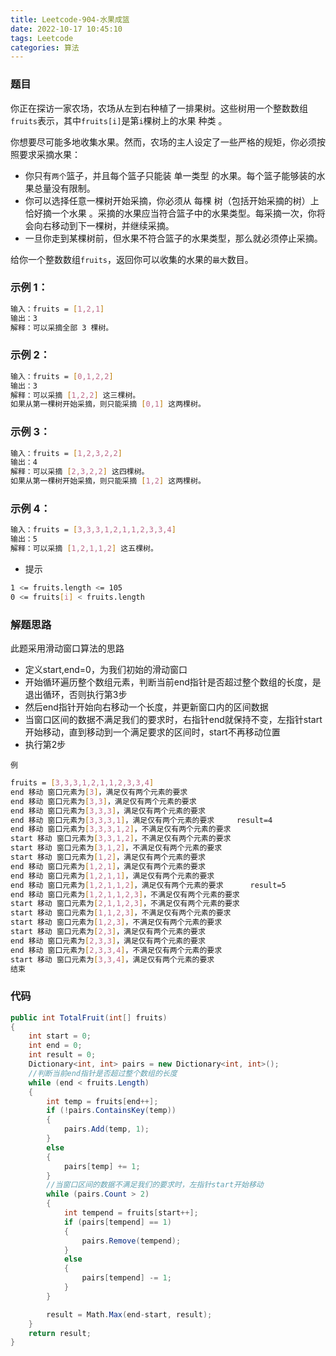 ```yaml
---
title: Leetcode-904-水果成篮
date: 2022-10-17 10:45:10
tags: Leetcode
categories: 算法
---
```


### 题目
你正在探访一家农场，农场从左到右种植了一排果树。这些树用一个整数数组`fruits`表示，其中`fruits[i]`是第`i`棵树上的水果 种类 。

<!--more-->

你想要尽可能多地收集水果。然而，农场的主人设定了一些严格的规矩，你必须按照要求采摘水果：
- 你只有`两个`篮子，并且每个篮子只能装 单一类型 的水果。每个篮子能够装的水果总量没有限制。
- 你可以选择任意一棵树开始采摘，你必须从 每棵 树（包括开始采摘的树）上 恰好摘一个水果 。采摘的水果应当符合篮子中的水果类型。每采摘一次，你将会向右移动到下一棵树，并继续采摘。
- 一旦你走到某棵树前，但水果不符合篮子的水果类型，那么就必须停止采摘。

给你一个整数数组`fruits`，返回你可以收集的水果的`最大`数目。

### 示例 1：
~~~bash
输入：fruits = [1,2,1]
输出：3
解释：可以采摘全部 3 棵树。
~~~

### 示例 2：
~~~bash
输入：fruits = [0,1,2,2]
输出：3
解释：可以采摘 [1,2,2] 这三棵树。
如果从第一棵树开始采摘，则只能采摘 [0,1] 这两棵树。
~~~

### 示例 3：
~~~bash
输入：fruits = [1,2,3,2,2]
输出：4
解释：可以采摘 [2,3,2,2] 这四棵树。
如果从第一棵树开始采摘，则只能采摘 [1,2] 这两棵树。
~~~

### 示例 4：
~~~bash
输入：fruits = [3,3,3,1,2,1,1,2,3,3,4]
输出：5
解释：可以采摘 [1,2,1,1,2] 这五棵树。
~~~

- 提示
~~~bash
1 <= fruits.length <= 105
0 <= fruits[i] < fruits.length
~~~

### 解题思路
此题采用滑动窗口算法的思路
- 定义start,end=0，为我们初始的滑动窗口
- 开始循环遍历整个数组元素，判断当前end指针是否超过整个数组的长度，是退出循环，否则执行第3步
- 然后end指针开始向右移动一个长度，并更新窗口内的区间数据
- 当窗口区间的数据不满足我们的要求时，右指针end就保持不变，左指针start开始移动，直到移动到一个满足要求的区间时，start不再移动位置
- 执行第2步

`例`
~~~bash
fruits = [3,3,3,1,2,1,1,2,3,3,4]
end 移动 窗口元素为[3]，满足仅有两个元素的要求
end 移动 窗口元素为[3,3]，满足仅有两个元素的要求
end 移动 窗口元素为[3,3,3]，满足仅有两个元素的要求
end 移动 窗口元素为[3,3,3,1]，满足仅有两个元素的要求     result=4
end 移动 窗口元素为[3,3,3,1,2]，不满足仅有两个元素的要求 
start 移动 窗口元素为[3,3,1,2]，不满足仅有两个元素的要求
start 移动 窗口元素为[3,1,2]，不满足仅有两个元素的要求
start 移动 窗口元素为[1,2]，满足仅有两个元素的要求
end 移动 窗口元素为[1,2,1]，满足仅有两个元素的要求
end 移动 窗口元素为[1,2,1,1]，满足仅有两个元素的要求
end 移动 窗口元素为[1,2,1,1,2]，满足仅有两个元素的要求      result=5
end 移动 窗口元素为[1,2,1,1,2,3]，不满足仅有两个元素的要求
start 移动 窗口元素为[2,1,1,2,3]，不满足仅有两个元素的要求
start 移动 窗口元素为[1,1,2,3]，不满足仅有两个元素的要求
start 移动 窗口元素为[1,2,3]，不满足仅有两个元素的要求
start 移动 窗口元素为[2,3]，满足仅有两个元素的要求
end 移动 窗口元素为[2,3,3]，满足仅有两个元素的要求
end 移动 窗口元素为[2,3,3,4]，不满足仅有两个元素的要求
start 移动 窗口元素为[3,3,4]，满足仅有两个元素的要求
结束
~~~

### 代码
~~~C#
public int TotalFruit(int[] fruits) 
{
    int start = 0;
    int end = 0;
    int result = 0;
    Dictionary<int, int> pairs = new Dictionary<int, int>();
    //判断当前end指针是否超过整个数组的长度
    while (end < fruits.Length) 
    {
        int temp = fruits[end++];
        if (!pairs.ContainsKey(temp))
        {
            pairs.Add(temp, 1);
        }
        else 
        {
            pairs[temp] += 1;
        }
        //当窗口区间的数据不满足我们的要求时，左指针start开始移动
        while (pairs.Count > 2) 
        {
            int tempend = fruits[start++];
            if (pairs[tempend] == 1)
            {
                pairs.Remove(tempend);
            }
            else 
            {
                pairs[tempend] -= 1;
            }
        }

        result = Math.Max(end-start, result);
    }
    return result;
}

~~~